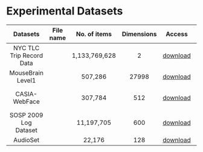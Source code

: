 # Experimental Datasets

| Datasets | File name | No. of items | Dimensions | Access | Preprocess methods |
| :----: |  :----: |  :----:  |  :----:  | :----:  |  :----: |
| NYC TLC Trip Record Data | | 1,133,769,628 | 2 | [download](https://www1.nyc.gov/site/tlc/about/tlc-trip-record-data.page) | In the supplementary material |
| MouseBrain Level1 |  | 507,286 | 27998 | [download](http://loom.linnarssonlab.org/) | N/A |
| CASIA-WebFace |  | 307,784 | 512 | [download](https://drive.google.com/file/d/1Of_EVz-yHV7QVWQGihYfvtny9Ne8qXVz/view) | the LResNet34E-IR model |
| SOSP 2009 Log Dataset |  | 11,197,705 | 600 | [download](http://people.iiis.tsinghua.edu.cn/~weixu/sospdata.html) | [Word2Vector](https://radimrehurek.com/gensim/models/word2vec.html) |
| AudioSet |  | 22,176 | 128 | [download](https://research.google.com/audioset/download.html) | N/A |